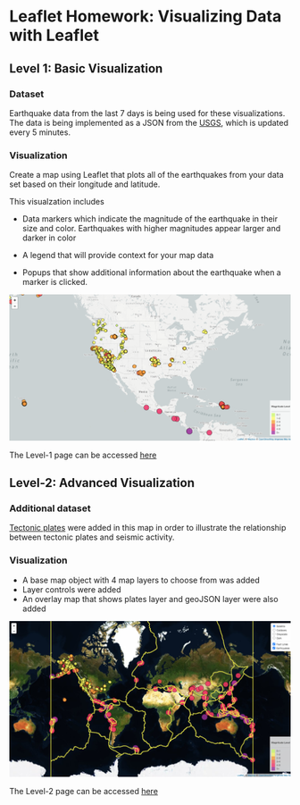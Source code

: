 # Leaflet Homework: Visualizing Data with Leaflet

## Level 1: Basic Visualization

### Dataset
Earthquake data from the last 7 days is being used for these visualizations. The data is being implemented as a JSON from the [USGS](http://earthquake.usgs.gov/earthquakes/feed/v1.0/geojson.php), which is updated every 5 minutes.

### Visualization
Create a map using Leaflet that plots all of the earthquakes from your data set based on their longitude and latitude.

This visualzation includes
   * Data markers which indicate the magnitude of the earthquake in their size and color. Earthquakes with higher magnitudes appear larger and darker in color

   * A legend that will provide context for your map data

   * Popups that show additional information about the earthquake when a marker is clicked.

![Step-1](Images/Leaflet_Step_1.png)

The Level-1 page can be accessed [here](https://xpolny.github.io/Leaflet-Challenge/Leaflet-Step-1/index.html)


## Level-2: Advanced Visualization

### Additional dataset
[Tectonic plates](https://github.com/fraxen/tectonicplates) were added in this map in order to illustrate the relationship between tectonic plates and seismic activity.

### Visualization

* A base map object with 4 map layers to choose from was added 
* Layer controls were added
* An overlay map that shows plates layer and geoJSON layer were also added

![Step-2](Images/Leaflet_Step_2.png)

The Level-2 page can be accessed [here](https://xpolny.github.io/Leaflet-Challenge/Leaflet-Step-2/index.html)
